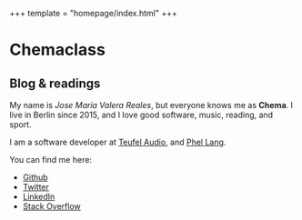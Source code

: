 +++
template = "homepage/index.html"
+++

# Chemaclass

## Blog & readings 

My name is _Jose Maria Valera Reales_, but everyone knows me as **Chema**. 
I live in Berlin since 2015, and I love good software, music, reading, and sport.

I am a software developer at [Teufel Audio](http://teufel.de), and [Phel Lang](http://phel-lang.org).

You can find me here:

- <i class="fab fa-github"></i> [Github](https://github.com/Chemaclass)
- <i class="fab fa-twitter"></i> [Twitter](https://twitter.com/Chemaclass)
- <i class="fab fa-linkedin"></i> [LinkedIn](https://www.linkedin.com/in/jose-maria-valera-reales/)
- <i class="fab fa-stack-overflow"></i> [Stack Overflow](https://stackoverflow.com/users/3454593/chemaclass)
